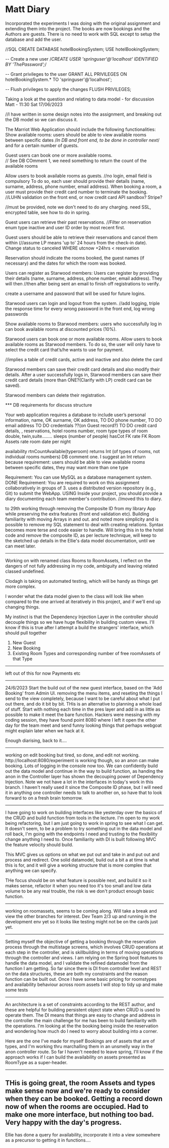 # Matt Diary

Incorporated the experiments I was doing with the original assignment and extending them into
the project. The books are now bookings and the Authors are guests. There is no need to work with SQL except to
setup the database and add the user.

//SQL
CREATE DATABASE hotelBookingSystem;
USE hotelBookingSystem;

-- Create a new user
/*CREATE USER 'springuser'@'localhost' IDENTIFIED BY 'ThePassword';*/

-- Grant privileges to the user
GRANT ALL PRIVILEGES ON hotelBookingSystem.* TO 'springuser'@'localhost';

-- Flush privileges to apply the changes
FLUSH PRIVILEGES;


Taking a look at the question and relating to data model - for discussion
Matt - 11:30 Sat 17/06/2023

//I have written in some design notes into the assignment, and breaking out the DB model so we can discuss it.

The Marriot Web Application should include the following functionalities:
Show available rooms: users should be able to view available rooms 
between specific dates   /*In DB and front end, to be done in  controller next*/
and for a certain number of guests.

Guest users can book one or more available rooms.  
// See DB COmment 1, we need something to return the count of the available rooms

Allow users to book available rooms as guests. 
//no login, email field is compulsory
To do so, each user should provide their details (name, surname, address, phone number, email address). When booking a room, a user must provide their credit card number to terminate the booking.
//LUHN validation on the front end, or now credit card API sandbox? Stripe?


//must be provided, note we don't need to do any charging. need SSL, encrypted table, see how to do in spring.

Guest users can retrieve their past reservations. 
//Filter on reservation enum type inactive and user ID order by most recent first.

Guest users should be able to retrieve their reservations and cancel them within (//assume LP means 'up to' 24 hours from the check-in date). 
Change status to canceled WHERE utcnow +24hrs < reservation

Reservation should indicate the rooms booked, the guest names (if necessary) and the dates for which the room was booked.

Users can register as Starwood members: Users can register by providing their details (name, surname, address, phone number, email address). They will then
//then after being sent an email to finish off registrations to verify.

create a username and password that will be used for future logins.

Starwood users can login and logout from the system.
//add logging, triple the response time for every wrong password in the front end, log wrong passwords

Show available rooms to Starwood members:  users who successfully log in can book available rooms at discounted prices (10%).

Starwood users can book one or more available rooms. Allow users to book available rooms as Starwood members. To do so, the user will only have to select the credit card that’s/he wants to use for payment.

//implies a table of credit cards, active and inactive and also delete the card

Starwood members can save their credit card details and also modify their details. After a user successfully logs in, Starwood members can save their credit card details (more than ONE?(Clarify with LP) credit card can be saved).

Starwood members can delete their registration.

*** DB requirements for discuss structure

Your web application requires a database
to include user’s 
personal information,
       name, OK
       surname, OK
       address, TO DO
       phone number, TO DO
       email address TO DO
       credentials ??(on Guest record?) TO DO
credit card details, , 
reservations, 
hotel rooms
    number, room type
types of room
    double, twin,suite........
    sleeps (number of people)
    hasCot
    FK rate
    FK Room Assets
rate 
    room date per night

availability 
    rtnCountAvailable(typeroom) returns Int
(of types of rooms, not individual rooms numbers) DB comment one. I suggest an Int return because
        requirement:
        users should be able to view available room*s*
        between specific dates, they may want more than one type
      
Requirement: You can use MySQL as a database management system. DONE
Requirement: You are required to work on this assignment collaboratively in groups of 3.
uses a distributed version repository (e.g., Git) to submit the WebApp. USING
Inside your project, you should provide a diary documenting each team member's contribution.
//moved this to diary.


to 29th working through removing the Composite ID from my library App while preserving the 
extra features (front end validation etc). Building familiarity with moving Arrays in and out.
and noted more simplicity and is possible to remove my SQL statement
to deal with creating relations. Syntax becomes more terse and code easier to 
handle. Will bring this in to the hotel code and remove the composite ID, as per lecture technique, 
will keep to the sketched up details in the Ellie's data model documentation, until we can meet later.

----

Working on with renamed class Rooms to RoomAssets, I reflect on the dangers of not fully
addressing in my code, ambiguity and leaving related classed undefined. 

Clodagh is taking on automated testing, 
which will be handy as things get more complex.

I wonder what the data model given to the class will look like when compared to the one arrived at iteratively 
in this project, and if we'll end up changing things. 

My instinct is that the Dependency Injection Layer 
in the controller should decouple things so we have 
huge flexibility in building custom views.
I'll know if this is true after I attempt a build the strangers' interface, which should pull together
1. New Guest 
2. New Booking
3. Existing Room Types and corresponding number of free roomAssets of that Type
----
left out of this for now
Payments etc


----
24/6/2023
Start the build out of the new guest interface, based on the 'Add Booking' from Admin UI.
removing the menu items, and reseting the things I send to the view completely, because I want to be careful 
about what I put out there, and do it bit by bit. THis is an alternative to planning a whole load of stuff. Start with nothing
each time in the pres layer and add in as little as possible to make it meet the bare function.
Hackers were messing with my coding session, they have found point 8080 where I left it open the other day for the team meet and send
funny looking things that perhaps webgoat might explain later when we hack at it.

Enough diarising, back to it....


---------------------

working on edit booking but tired, so done, and edit not working.
http://localhost:8080/experiment
is working though, so an anon can make booking.
Lots of logging in the console now too. We can confidently build out the data model and continue in the 
way to build function, as handing the anon in the Controller layer has shown the decouping power of Dependency Injection. Note we not have a lot in the interfaces in today's work in this branch. I haven't really used it since the Composite ID phase, but I will need it in anything one controller needs to talk to another on, so have that to look forward to on a fresh brain tomorrow.

----------------------

I have going to work on building interfaces like yesterday over the basics of the CRUD 
and build function from tools in the lecture. I'm open to my work being refactoring, but I am just going 
to work in spring to see what I can get. It doesn't seem, to be a problem to try something out
in the data model and roll back, I'm going with 
the endpoints I need and trusting to the flexibility change anything I need to. Once familiarity 
with DI is built following MVC the feature velocity should build.

This MVC gives us options on what we put out and take in and put out and process and redirect. 
One solid datamodel, build out a bit a at time is what this is for, and it will give a 
working structure that is more complex that anything we can specify.

THe focus should be on what feature is possible next, and build it so it makes sense, refactor it when you need too
it's too small and low data volume to be any real trouble, the risk is we don't product enough basic function.


--------

working on roomassets, seems to be coming along. Will take a break and view the other branches for interest. Dev Team 2/3 up and running 
in the development env yet so it looks like testing might not be on the cards just yet.

---------

Setting myself the objective of getting a booking through the reservation process through the multistage screens, which involves CRUD operations at each step in the controller,
and is skillbuilding in terms of moving operations through the controller and views. I am relying on the Spring boot features to handle the data model, and I validate the
refined datamodel from the function I am getting. So far since there is DI from controller level and REST on the data structures, these are both my constraints and the reason
function can be built out. Once I have some basic pricing for roomstypes and availability behaviour across room assets I will stop to tidy up and make some tests

-------------
An architecture is a set of constraints according to the REST author, and these are helpful for building persistent
object state when CRUD is used to operate them. The DI means that things are easy to change and address in the controller
the main challenge for me has been to build familiarity with the operations. I'm looking at the the booking being 
inside the reservation and wondering how much do I need to worry about building into a corner. 

Here are the one I've made for myself Bookings are of assets that are of types, and I'm working thru marchalling them in an 
unsmelly way in the anon controller route. So far I haven't needed to leave spring, I'll know if the approach works if I can 
build the availability on assets presented as RoomType as a super-header. 

-----

THis is going great, the room Assets and types make sense now and we're ready to consider when they can be booked.
Getting a record down now of when the rooms are occupied. Had to make one more interface, but nothing too bad. Very happy 
with the day's progress.
-----

Ellie has done a query for availability, incorporate it into a view somewhere as a precursor to getting it in functions....